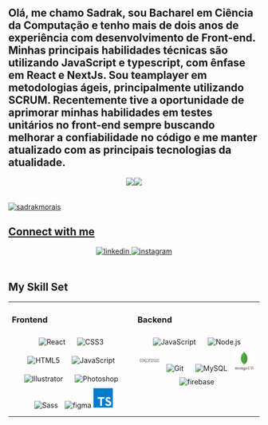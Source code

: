  
  

## <div align="left">Olá, me chamo Sadrak, sou Bacharel em Ciência da Computação e tenho mais de dois anos de experiência com desenvolvimento de Front-end. Minhas principais habilidades técnicas são utilizando JavaScript e typescript, com ênfase em React e NextJs. Sou teamplayer em metodologias ágeis, principalmente utilizando SCRUM. Recentemente tive a oportunidade de aprimorar minhas habilidades em testes unitários no front-end sempre buscando melhorar a confiabilidade no código e me manter atualizado com as principais tecnologias da atualidade.</div>  
  
  <div align="center">
  <a href="https://github.com/sadrakmorais">
  <img height="180em" src="https://github-readme-stats.vercel.app/api?username=sadrakmorais&show_icons=true&theme=dracula&include_all_commits=true&count_private=true"/><img height="180em" src="https://github-readme-stats.vercel.app/api/top-langs/?username=sadrakmorais&layout=compact&langs_count=7&theme=dracula"/>
  
</div>

   
  

<br/> 
<p align="left"> <img src="https://komarev.com/ghpvc/?username=sadrakmorais&label=Profile%20views&color=0e75b6&style=flat" alt="sadrakmorais" /> </p>



## Connect with me  
<div align="center">
<a href="https://linkedin.com/in/https://www.linkedin.com/in/sadrak-morais-5269601b6/">
<img src=https://img.shields.io/badge/linkedin-%231E77B5.svg?&style=for-the-badge&logo=linkedin&logoColor=white alt=linkedin style="margin-bottom: 5px;" />
</a>
<a href="https://instagram.com/https://www.instagram.com/zadraki.m/?hl=pt-br">
<img src=https://img.shields.io/badge/instagram-%23000000.svg?&style=for-the-badge&logo=instagram&logoColor=white alt=instagram style="margin-bottom: 5px;" />
</a>

</div> 
                

<br/>  

## My Skill Set  
<table><tr><td valign="top" width="50%">



### Frontend  
<div align="center">  
<img style="margin: 10px" src="https://profilinator.rishav.dev/skills-assets/react-original-wordmark.svg" alt="React" height="50" />  
<img style="margin: 10px" src="https://profilinator.rishav.dev/skills-assets/css3-original-wordmark.svg" alt="CSS3" height="50" />  
<img style="margin: 10px" src="https://profilinator.rishav.dev/skills-assets/html5-original-wordmark.svg" alt="HTML5" height="50" />  
<img style="margin: 10px" src="https://profilinator.rishav.dev/skills-assets/javascript-original.svg" alt="JavaScript" height="50" />  
<img style="margin: 10px" src="https://profilinator.rishav.dev/skills-assets/adobe_illustrator-icon.svg" alt="Illustrator" height="50" />  
<img style="margin: 10px" src="https://profilinator.rishav.dev/skills-assets/photoshop-plain.svg" alt="Photoshop" height="50" />  
<img style="margin: 10px" src="https://profilinator.rishav.dev/skills-assets/sass-original.svg" alt="Sass" height="50" />  
  <img src="https://www.vectorlogo.zone/logos/figma/figma-icon.svg" alt="figma" width="40" height="40"/>
  <img src="https://raw.githubusercontent.com/devicons/devicon/master/icons/typescript/typescript-original.svg" alt="typescript" width="40" height="40"/>
</div>

</td><td valign="top" width="50%">



### Backend  
<div align="center">  
<img style="margin: 10px" src="https://profilinator.rishav.dev/skills-assets/javascript-original.svg" alt="JavaScript" height="50" />  
<img style="margin: 10px" src="https://profilinator.rishav.dev/skills-assets/nodejs-original-wordmark.svg" alt="Node.js" height="50" />  
<img src="https://raw.githubusercontent.com/devicons/devicon/master/icons/express/express-original-wordmark.svg" alt="express" width="40" height="40"/>
<img style="margin: 10px" src="https://profilinator.rishav.dev/skills-assets/git-scm-icon.svg" alt="Git" height="50" />
<img style="margin: 10px" src="https://profilinator.rishav.dev/skills-assets/mysql-original-wordmark.svg" alt="MySQL" height="50" />
  <img src="https://raw.githubusercontent.com/devicons/devicon/master/icons/mongodb/mongodb-original-wordmark.svg" alt="mongodb" width="40" height="40"/>
  <img src="https://www.vectorlogo.zone/logos/firebase/firebase-icon.svg" alt="firebase" width="40" height="40"/>
</div>

</td></tr></table>  

<br/>  


<br/>  
